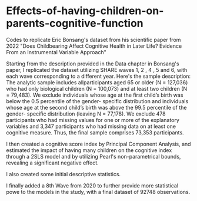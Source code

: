 # Effects-of-having-children-on-parents-cognitive-function

Codes to replicate Eric Bonsang's dataset from his scientific paper from 2022 "Does Childbearing Affect Cognitive Health in Later Life? Evidence From an Instrumental Variable Approach"

Starting from the description provided in the Data chapter in Bonsang's paper, I replicated the dataset utilizing SHARE waves 1, 2 , 4 , 5 and 6, with each wave corresponding to a different year. Here's the sample description: The analytic sample includes allparticipants aged 65 or older (N = 127,036) who had only biological children (N = 100,073) and at least two children (N = 79,483). We exclude individuals whose age at the first child’s birth was below the 0.5 percentile of the gender- specific distribution and individuals whose age at the second child’s birth was above the 99.5 percentile of the gender- specific distribution (leaving N = 77,178). We exclude 478 participants who had missing values for one or more of the explanatory variables and 3,347 participants who had missing data on at least one cognitive measure. Thus, the final sample comprises 73,353 participants.

I then created a cognitive score index by Principal Component Analysis, and estimated the impact of having many children on the cognitive index through a 2SLS model and by utilizing Pearl's non-parametrical bounds, revealing a significant negative effect.  

I also created some initial descriptive statistics.

I finally added a 8th Wave from 2020 to further provide more statistical powe to the models in the study, with a final dataset of 92748 observations. 
